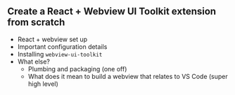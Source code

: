 ## Create a React + Webview UI Toolkit extension from scratch

- React + webview set up
- Important configuration details
- Installing `webview-ui-toolkit`
- What else?
  - Plumbing and packaging (one off)
  - What does it mean to build a webview that relates to VS Code (super high level)
